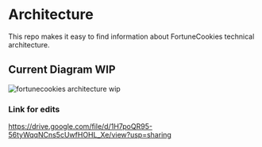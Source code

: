 # Architecture

This repo makes it easy to find information about FortuneCookies technical architecture.

## Current Diagram WIP
![fortunecookies architecture wip](https://user-images.githubusercontent.com/5216274/41192209-9ce278c6-6bc8-11e8-922e-9e9b7d11bd0e.jpg)

### Link for edits
https://drive.google.com/file/d/1H7poQR95-56tyWqqNCns5cUwfHOHL_Xe/view?usp=sharing 
